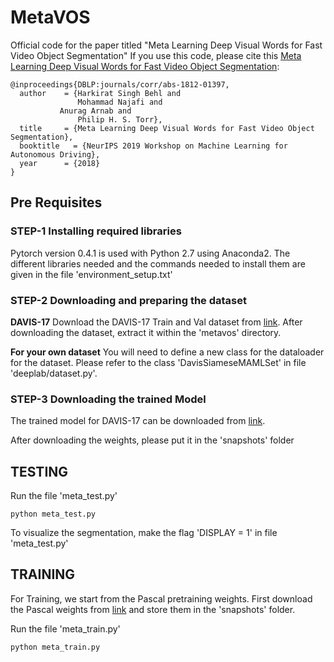# MetaVOS
Official code for the paper titled "Meta Learning Deep Visual Words for Fast Video Object Segmentation"
If you use this code, please cite this [Meta Learning Deep Visual Words for Fast Video Object Segmentation](https://arxiv.org/abs/1812.01397):


	@inproceedings{DBLP:journals/corr/abs-1812-01397,
	  author    = {Harkirat Singh Behl and
	               Mohammad Najafi and
		       Anurag Arnab and
	               Philip H. S. Torr},
	  title     = {Meta Learning Deep Visual Words for Fast Video Object Segmentation},
	  booktitle   = {NeurIPS 2019 Workshop on Machine Learning for Autonomous Driving},
	  year      = {2018}
	}


## Pre Requisites

### STEP-1 Installing required libraries
Pytorch version 0.4.1 is used with Python 2.7 using Anaconda2. The different libraries needed and the commands needed to install them are given in the file 'environment_setup.txt'


### STEP-2 Downloading and preparing the dataset

**DAVIS-17**
Download the DAVIS-17 Train and Val dataset from [link](https://data.vision.ee.ethz.ch/csergi/share/davis/DAVIS-2017-trainval-Full-Resolution.zip).
After downloading the dataset, extract it within the 'metavos' directory.

**For your own dataset**
You will need to define a new class for the dataloader for the dataset. Please refer to the class 'DavisSiameseMAMLSet' in file 'deeplab/dataset.py'.

### STEP-3 Downloading the trained Model
The trained model for DAVIS-17 can be downloaded from [link](https://drive.google.com/file/d/1FuY6mXi1_odoMALZrc5UKUaWV0ZI0E09/view?usp=sharing).

After downloading the weights, please put it in the 'snapshots' folder


## TESTING
Run the file 'meta_test.py'

	python meta_test.py

To visualize the segmentation, make the flag 'DISPLAY = 1' in file 'meta_test.py'

## TRAINING
For Training, we start from the Pascal pretraining weights. First download the Pascal weights from [link](https://unioxfordnexus-my.sharepoint.com/:u:/g/personal/engs1635_ox_ac_uk/EYo-EwbiSZ5HsVf4dwd-92cBdLD9h1hJ5yTP-hs4UJ65bw?e=8N0I5I) and store them in the 'snapshots' folder.

Run the file 'meta_train.py'

	python meta_train.py
